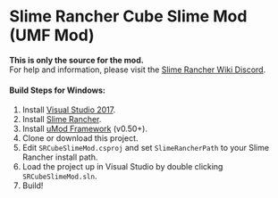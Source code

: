 # Slime Rancher Cube Slime Mod (UMF Mod)

**This is only the source for the mod.**  
For help and information, please visit the [Slime Rancher Wiki Discord](https://discord.gg/U3xHVkc).

#### Build Steps for Windows:
1. Install [Visual Studio 2017](https://visualstudio.microsoft.com/downloads/).
2. Install [Slime Rancher](https://store.steampowered.com/app/433340/).
3. Install [uMod Framework](https://umodframework.com/download.html) (v0.50+).
4. Clone or download this project.
5. Edit `SRCubeSlimeMod.csproj` and set `SlimeRancherPath` to your Slime Rancher install path.
6. Load the project up in Visual Studio by double clicking `SRCubeSlimeMod.sln`.
7. Build!
